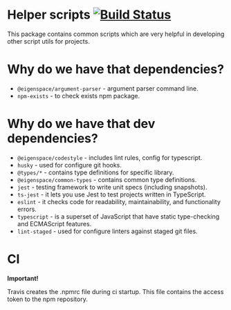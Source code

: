 # Helper scripts [![Build Status](https://travis-ci.com/eigen-space/helper-scripts.svg?branch=master)](https://travis-ci.com/eigen-space/helper-scripts)

This package contains common scripts which are very helpful in developing other script utils for projects.

# Why do we have that dependencies?

* `@eigenspace/argument-parser` - argument parser command line.
* `npm-exists` - to check exists npm package.

# Why do we have that dev dependencies?

* `@eigenspace/codestyle` - includes lint rules, config for typescript.
* `husky` - used for configure git hooks.
* `@types/*` - contains type definitions for specific library.
* `@eigenspace/common-types` - contains common type definitions.
* `jest` - testing framework to write unit specs (including snapshots).
* `ts-jest` - it lets you use Jest to test projects written in TypeScript.
* `eslint` - it checks code for readability, maintainability, and functionality errors.
* `typescript` - is a superset of JavaScript that have static type-checking and ECMAScript features.
* `lint-staged` - used for configure linters against staged git files.

# CI

**Important!**

Travis creates the .npmrc file during ci startup. This file contains the access token to the npm repository.
